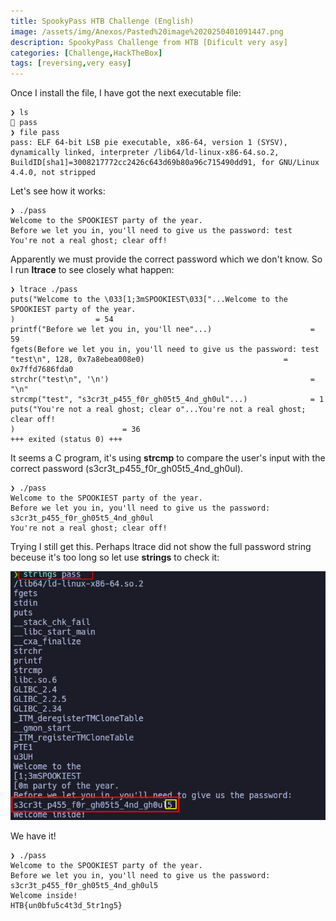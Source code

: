 ```yaml
---
title: SpookyPass HTB Challenge (English)
image: /assets/img/Anexos/Pasted%20image%2020250401091447.png
description: SpookyPass Challenge from HTB [Dificult very asy]
categories: [Challenge,HackTheBox]
tags: [reversing,very easy]
---
```




Once I install the file, I have got the next executable file: 
```shell
❯ ls
 pass
❯ file pass
pass: ELF 64-bit LSB pie executable, x86-64, version 1 (SYSV), dynamically linked, interpreter /lib64/ld-linux-x86-64.so.2, BuildID[sha1]=3008217772cc2426c643d69b80a96c715490dd91, for GNU/Linux 4.4.0, not stripped
```

Let's see how it works:
```shell
❯ ./pass
Welcome to the SPOOKIEST party of the year.
Before we let you in, you'll need to give us the password: test
You're not a real ghost; clear off!
```

Apparently we must provide the correct password which we don't know. So I run **ltrace** to see closely what happen:
```shell
❯ ltrace ./pass
puts("Welcome to the \033[1;3mSPOOKIEST\033["...Welcome to the SPOOKIEST party of the year.
)                  = 54
printf("Before we let you in, you'll nee"...)                      = 59
fgets(Before we let you in, you'll need to give us the password: test
"test\n", 128, 0x7a8ebea008e0)                               = 0x7ffd7686fda0
strchr("test\n", '\n')                                             = "\n"
strcmp("test", "s3cr3t_p455_f0r_gh05t5_4nd_gh0ul"...)              = 1
puts("You're not a real ghost; clear o"...You're not a real ghost; clear off!
)                        = 36
+++ exited (status 0) +++
```

It seems a C program, it's using **strcmp** to compare the user's input with the correct password (s3cr3t_p455_f0r_gh05t5_4nd_gh0ul).

```shell
❯ ./pass
Welcome to the SPOOKIEST party of the year.
Before we let you in, you'll need to give us the password: s3cr3t_p455_f0r_gh05t5_4nd_gh0ul
You're not a real ghost; clear off!
```
Trying I still get this. Perhaps ltrace did not show the full password string beceuse it's too long so let use **strings** to check it:

![](/assets/img/Anexos/Pasted%20image%2020250331133456.png)

We have it!

```shell
❯ ./pass
Welcome to the SPOOKIEST party of the year.
Before we let you in, you'll need to give us the password: s3cr3t_p455_f0r_gh05t5_4nd_gh0ul5
Welcome inside!
HTB{un0bfu5c4t3d_5tr1ng5}

```